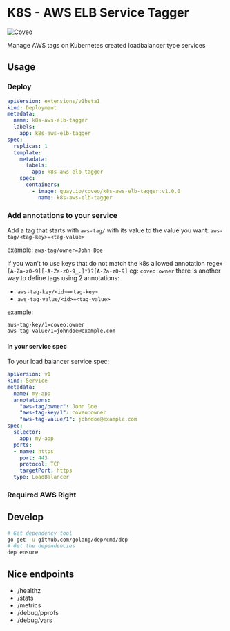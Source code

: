 # K8S - AWS ELB Service Tagger

![Coveo](https://img.shields.io/badge/Coveo-awesome-f58020.svg)

Manage AWS tags on Kubernetes created loadbalancer type services

## Usage

### Deploy

```yaml
apiVersion: extensions/v1beta1
kind: Deployment
metadata:
  name: k8s-aws-elb-tagger
  labels:
    app: k8s-aws-elb-tagger
spec:
  replicas: 1
  template:
    metadata:
      labels:
        app: k8s-aws-elb-tagger
    spec:
      containers:
        - image: quay.io/coveo/k8s-aws-elb-tagger:v1.0.0
          name: k8s-aws-elb-tagger
```

### Add annotations to your service

Add a tag that starts with `aws-tag/` with its value to the value you want: `aws-tag/<tag-key>=<tag-value>`

example: `aws-tag/owner=John Doe`

If you wan't to use keys that do not match the k8s allowed annotation regex `[A-Za-z0-9][-A-Za-z0-9_.]*)?[A-Za-z0-9]` eg: `coveo:owner` there is another way to define tags using 2 annotations:

- `aws-tag-key/<id>=<tag-key>`
- `aws-tag-value/<id>=<tag-value>`

example: 

```
aws-tag-key/1=coveo:owner
aws-tag-value/1=johndoe@example.com
```

#### In your service spec

To your load balancer service spec:

```yaml
apiVersion: v1
kind: Service
metadata:
  name: my-app
  annotations:
    "aws-tag/owner": John Doe
    "aws-tag-key/1": coveo:owner
    "aws-tag-value/1": johndoe@example.com
spec:
  selector:
    app: my-app
  ports:
  - name: https
    port: 443
    protocol: TCP
    targetPort: https
  type: LoadBalancer
```

### Required AWS Right

## Develop

```sh
# Get dependency tool
go get -u github.com/golang/dep/cmd/dep
# Get the dependencies
dep ensure
```

## Nice endpoints

- /healthz
- /stats
- /metrics
- /debug/pprofs
- /debug/vars